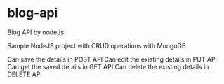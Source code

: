 # blog-api
Blog API by nodeJs


Sample NodeJS project with CRUD operations with MongoDB

Can save the details in POST API
Can edit the existing details in PUT API
Can get the saved details in GET API
Can delete the existing details in DELETE API
